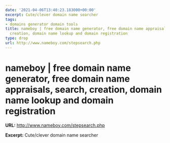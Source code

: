 ```yaml
---
date: '2021-04-06T13:40:23.183000+00:00'
excerpt: Cute/clever domain name searcher
tags:
- domains generator domain tools
title: nameboy | free domain name generator, free domain name appraisals, search,
  creation, domain name lookup and domain registration
type: drop
url: http://www.nameboy.com/stepsearch.php
---
```


# nameboy | free domain name generator, free domain name appraisals, search, creation, domain name lookup and domain registration

**URL:** http://www.nameboy.com/stepsearch.php

**Excerpt:** Cute/clever domain name searcher
